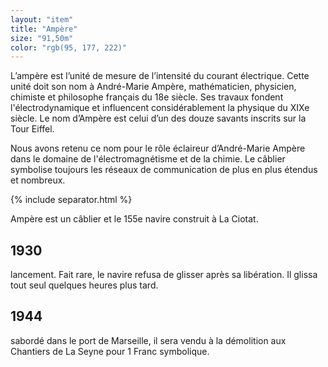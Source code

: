 ```yaml
---
layout: "item"
title: "Ampère"
size: "91,50m"
color: "rgb(95, 177, 222)"
---
```


L’ampère est l’unité de mesure de l’intensité du courant électrique. Cette unité doit son nom à André-Marie Ampère, mathématicien, physicien, chimiste et philosophe français du 18e siècle. Ses travaux fondent l'électrodynamique et influencent considérablement la physique du XIXe siècle. Le nom d’Ampère est celui d’un des douze savants inscrits sur la Tour Eiffel. 

Nous avons retenu ce nom pour le rôle éclaireur d’André-Marie Ampère dans le domaine de l'électromagnétisme et de la chimie. Le câblier symbolise toujours les réseaux de communication de plus en plus étendus et nombreux. 
{% include separator.html %}

Ampère est un câblier et le 155e navire construit à La Ciotat.

1930
------------

lancement. Fait rare, le navire refusa de glisser après sa libération. Il glissa tout seul quelques heures plus tard. 
1944
------------

sabordé dans le port de Marseille, il sera vendu à la démolition aux Chantiers de La Seyne pour 1 Franc symbolique. 
